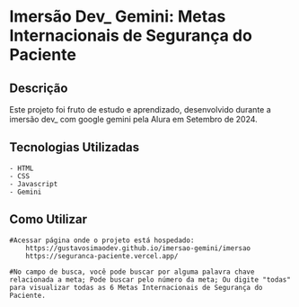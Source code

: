 # Imersão Dev_ Gemini: Metas Internacionais de Segurança do Paciente

## Descrição
Este projeto foi fruto de estudo e aprendizado, desenvolvido durante a imersão dev_ com google gemini pela Alura em Setembro de 2024.

## Tecnologias Utilizadas
    - HTML
    - CSS
    - Javascript
    - Gemini
    
## Como Utilizar
    #Acessar página onde o projeto está hospedado:
        https://gustavosimaodev.github.io/imersao-gemini/imersao
        https://seguranca-paciente.vercel.app/

    #No campo de busca, você pode buscar por alguma palavra chave relacionada a meta; Pode buscar pelo número da meta; Ou digite "todas" para visualizar todas as 6 Metas Internacionais de Segurança do Paciente.
    
    
